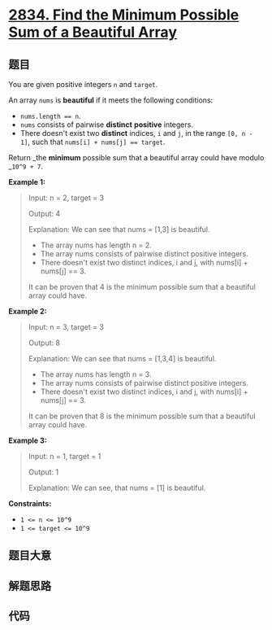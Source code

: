 # [2834. Find the Minimum Possible Sum of a Beautiful Array](https://leetcode.com/problems/find-the-minimum-possible-sum-of-a-beautiful-array/)

## 题目

You are given positive integers `n` and `target`.

An array `nums` is **beautiful** if it meets the following conditions:

- `nums.length == n`.
- `nums` consists of pairwise **distinct** **positive** integers.
- There doesn't exist two **distinct** indices, `i` and `j`, in the range `[0, n - 1]`, such that `nums[i] + nums[j] == target`.

Return _the **minimum** possible sum that a beautiful array could have modulo
_`10^9 + 7`.

**Example 1:**

> Input: n = 2, target = 3
>
> Output: 4
>
> Explanation: We can see that nums = [1,3] is beautiful.
>
> - The array nums has length n = 2.
> - The array nums consists of pairwise distinct positive integers.
> - There doesn't exist two distinct indices, i and j, with nums[i] + nums[j] == 3.
>
> It can be proven that 4 is the minimum possible sum that a beautiful array could have.

**Example 2:**

> Input: n = 3, target = 3
>
> Output: 8
>
> Explanation: We can see that nums = [1,3,4] is beautiful.
>
> - The array nums has length n = 3.
> - The array nums consists of pairwise distinct positive integers.
> - There doesn't exist two distinct indices, i and j, with nums[i] + nums[j] == 3.
>
> It can be proven that 8 is the minimum possible sum that a beautiful array could have.

**Example 3:**

> Input: n = 1, target = 1
>
> Output: 1
>
> Explanation: We can see, that nums = [1] is beautiful.

**Constraints:**

- `1 <= n <= 10^9`
- `1 <= target <= 10^9`

## 题目大意

## 解题思路

## 代码

```javascript

```
